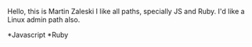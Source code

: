 Hello, this is Martin Zaleski
I like all paths, specially JS and Ruby. I'd like a Linux admin path also.

*Javascript
*Ruby
